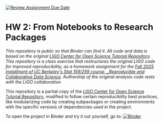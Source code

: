 [![Review Assignment Due Date](https://classroom.github.com/assets/deadline-readme-button-22041afd0340ce965d47ae6ef1cefeee28c7c493a6346c4f15d667ab976d596c.svg)](https://classroom.github.com/a/y12QcJaO)
# HW 2: From Notebooks to Research Packages

_This repository is public so that Binder can find it. All code and data is based on the original [LIGO Center for Open Science Tutorial Repository](https://github.com/losc-tutorial/LOSC_Event_tutorial). This repository is a class exercise that restructures the original LIGO code for improved reproducibility, as a homework assignment for the [Fall 2025 installment of UC Berkeley's Stat 159/259 course, _Reproducible and Collaborative Data Science](https://ucb-stat-159-f25.github.io/site/). Authorship of the original analysis code rests with the LIGO collaboration._

This repository is a partial copy of the [LIGO Center for Open Science Tutorial Repository](https://github.com/losc-tutorial/LOSC_Event_tutorial), modified to follow certain reproducibility best practices, like modularizing code by creating subpackages or creating environments with the specific versions of dependencies used in the project.

To open the project in Binder and try it out yourself, go to: [![Binder](https://mybinder.org/badge_logo.svg)](https://mybinder.org/v2/gh/UCB-stat-159-f25/hw-2-larissaarreola/HEAD?urlpath=%2Fdoc%2Ftree%2FLOSC_Event_tutorial.ipynb)
